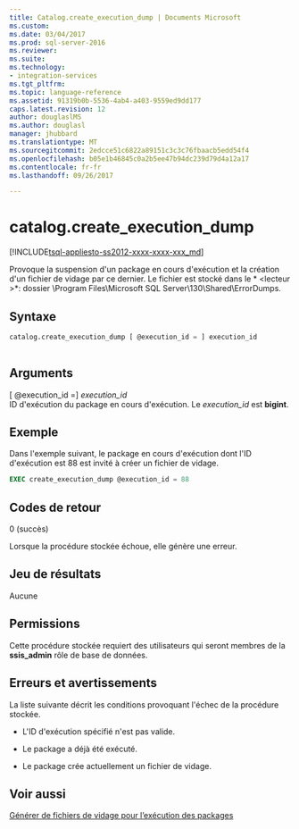 ```yaml
---
title: Catalog.create_execution_dump | Documents Microsoft
ms.custom: 
ms.date: 03/04/2017
ms.prod: sql-server-2016
ms.reviewer: 
ms.suite: 
ms.technology:
- integration-services
ms.tgt_pltfrm: 
ms.topic: language-reference
ms.assetid: 91319b0b-5536-4ab4-a403-9559ed9dd177
caps.latest.revision: 12
author: douglaslMS
ms.author: douglasl
manager: jhubbard
ms.translationtype: MT
ms.sourcegitcommit: 2edcce51c6822a89151c3c3c76fbaacb5edd54f4
ms.openlocfilehash: b05e1b46845c0a2b5ee47b94dc239d79d4a12a17
ms.contentlocale: fr-fr
ms.lasthandoff: 09/26/2017

---
```

# <a name="catalogcreateexecutiondump"></a>catalog.create_execution_dump
[!INCLUDE[tsql-appliesto-ss2012-xxxx-xxxx-xxx_md](../../includes/tsql-appliesto-ss2012-xxxx-xxxx-xxx-md.md)]

  Provoque la suspension d'un package en cours d'exécution et la création d'un fichier de vidage par ce dernier. Le fichier est stocké dans le * \<lecteur >*: dossier \Program Files\Microsoft SQL Server\130\Shared\ErrorDumps.  
  
## <a name="syntax"></a>Syntaxe  
  
```sql  
catalog.create_execution_dump [ @execution_id = ] execution_id  
  
```  
  
## <a name="arguments"></a>Arguments  
 [ @execution_id =] *execution_id*  
 ID d'exécution du package en cours d'exécution. Le *execution_id* est **bigint**.  
  
## <a name="example"></a>Exemple  
 Dans l'exemple suivant, le package en cours d'exécution dont l'ID d'exécution est 88 est invité à créer un fichier de vidage.  
  
```sql
EXEC create_execution_dump @execution_id = 88  
```  
  
## <a name="return-codes"></a>Codes de retour  
 0 (succès)  
  
 Lorsque la procédure stockée échoue, elle génère une erreur.  
  
## <a name="result-set"></a>Jeu de résultats  
 Aucune  
  
## <a name="permissions"></a>Permissions  
 Cette procédure stockée requiert des utilisateurs qui seront membres de la **ssis_admin** rôle de base de données.  
  
## <a name="errors-and-warnings"></a>Erreurs et avertissements  
 La liste suivante décrit les conditions provoquant l'échec de la procédure stockée.  
  
-   L'ID d'exécution spécifié n'est pas valide.  
  
-   Le package a déjà été exécuté.  
  
-   Le package crée actuellement un fichier de vidage.  
  
## <a name="see-also"></a>Voir aussi  
 [Générer de fichiers de vidage pour l’exécution des packages](../../integration-services/troubleshooting/generating-dump-files-for-package-execution.md)  
  
  
